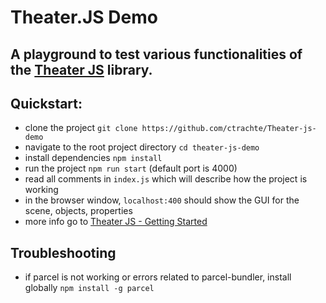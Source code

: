 # Theater.JS Demo
## A playground to test various functionalities of the [Theater JS](https://www.theatrejs.com/) library.

## Quickstart:
 - clone the project `git clone https://github.com/ctrachte/Theater-js-demo`
 - navigate to the root project directory `cd theater-js-demo`
 - install dependencies `npm install`
 - run the project `npm run start` (default port is 4000)
 - read all comments in `index.js` which will describe how the project is working
 - in the browser window, `localhost:400` should show the GUI for the scene, objects, properties
 - more info go to  [Theater JS - Getting Started](https://docs.theatrejs.com/getting-started/#video-tutorial)

## Troubleshooting
- if parcel is not working or errors related to parcel-bundler, install globally `npm install -g parcel`